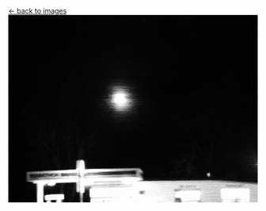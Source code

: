 <script>document.title="𝗯𝘂𝗹𝗹𝘁𝗼𝘄𝗻.𝟮𝟬𝟮𝟮 | firstfull"</script>
<div class="goback">
<a href="/images/">&larr; back to images</a>
</div>
<div style="text-align:center;">
<img style="max-width:100%;" src="/images/firstfull.jpg" alt="">
</div>